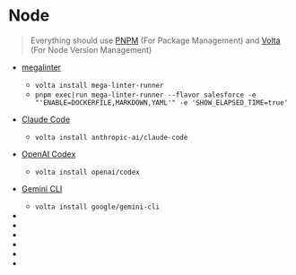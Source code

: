 # Node
> Everything should use [PNPM][2] (For Package Management) and [Volta][3] (For Node Version Management)

- [megalinter][1]
  - `volta install mega-linter-runner`
  - `pnpm exec|run mega-linter-runner --flavor salesforce -e "'ENABLE=DOCKERFILE,MARKDOWN,YAML'" -e 'SHOW_ELAPSED_TIME=true'`
- [Claude Code][4]
  - `volta install anthropic-ai/claude-code`
- [OpenAI Codex][5]
  - `volta install openai/codex`
- [Gemini CLI][6]
  - `volta install google/gemini-cli`

- [1]: https://megalinter.io/latest/install-locally/ "Megalinter Install"
- [2]: https://pnpm.io/ "PNPM"
- [3]: https://volta.sh/ "Volta"
- [4]: https://docs.anthropic.com/en/docs/claude-code/setup "Claude"
- [5]: https://github.com/openai/codex "OpenAI"
- [6]: https://github.com/google/gemini-cli "Gemini"
